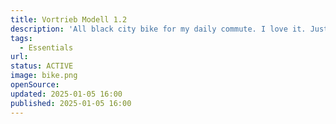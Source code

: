 ```yaml
---
title: Vortrieb Modell 1.2
description: 'All black city bike for my daily commute. I love it. Just a front basket for my backpack is missing.'
tags:
  - Essentials
url:
status: ACTIVE
image: bike.png
openSource:
updated: 2025-01-05 16:00
published: 2025-01-05 16:00
---
```

